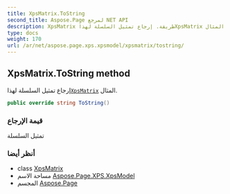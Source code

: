 ```yaml
---
title: XpsMatrix.ToString
second_title: Aspose.Page لمرجع NET API
description: XpsMatrix طريقة. إرجاع تمثيل السلسلة لهذاXpsMatrix المثال.
type: docs
weight: 170
url: /ar/net/aspose.page.xps.xpsmodel/xpsmatrix/tostring/
---
```

## XpsMatrix.ToString method

إرجاع تمثيل السلسلة لهذا[`XpsMatrix`](../) المثال.

```csharp
public override string ToString()
```

### قيمة الإرجاع

تمثيل السلسلة

### أنظر أيضا

* class [XpsMatrix](../)
* مساحة الاسم [Aspose.Page.XPS.XpsModel](../../xpsmatrix/)
* المجسم [Aspose.Page](../../../)



